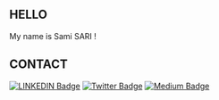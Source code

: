 ## HELLO

My name is Sami SARI !

## CONTACT

[![LINKEDIN Badge](https://img.shields.io/badge/LinkedIn-0077B5?style=for-the-badge&logo=linkedin&logoColor=white&link=link)](https://www.linkedin.com/in/sami-sari-b09380222/) 
[![Twitter Badge](https://img.shields.io/badge/Twitter-1DA1F2?style=for-the-badge&logo=twitter&logoColor=white&link=link)](https://twitter.com/samis_10)
[![Medium Badge](https://img.shields.io/badge/Medium-12100E?style=for-the-badge&logo=medium&logoColor=white&link=link)](https://medium.com/@ssari3818)
